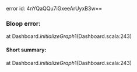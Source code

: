 error id: 4nYQaQQu7iGxeeArUyxB3w==
### Bloop error:

at Dashboard$.initializeGraph$1(Dashboard.scala:243)
#### Short summary: 

at Dashboard$.initializeGraph$1(Dashboard.scala:243)